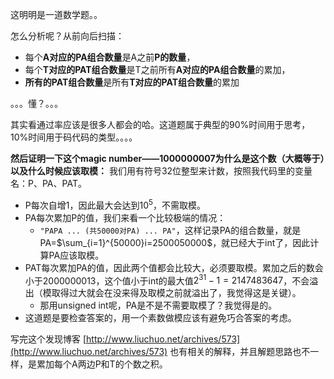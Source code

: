 <!-- date and tags in the next two lines
2017-05-03 19:17:23 +0800
math, string processing, characters
-->

这明明是一道数学题。。

怎么分析呢？从前向后扫描：
- 每个**A对应的PA组合数量**是A之前**P的数量**，
- 每个**T对应的PAT组合数量**是T之前所有**A对应的PA组合数量**的累加，
- **所有的PAT组合数量**是所有**T对应的PAT组合数量**的累加

。。。懂？。。。

其实看通过率应该是很多人都会的哈。这道题属于典型的90%时间用于思考，10%时间用于码代码的类型。。。。

**然后证明一下这个magic number——1000000007为什么是这个数（大概等于）以及什么时候应该取模：**
我们用有符号32位整型来计数，按照我代码里的变量名：P、PA、PAT。
- P每次自增1，因此最大会达到$10^5$，不需取模。
- PA每次累加P的值，我们来看一个比较极端的情况：
  - `"PAPA ... (共50000对PA) ... PA"`，这样记录PA的组合数量，就是
  PA=$\sum_{i=1}^{50000}i=2500050000$，就已经大于int了，因此计算PA应该取模。
- PAT每次累加PA的值，因此两个值都会比较大，必须要取模。累加之后的数会小于2000000013，这个值小于int的最大值$2^{31}-1=2147483647$，不会溢出（模取得过大就会在没来得及取模之前就溢出了，我觉得这是关键）。
  - 那用unsigned int呢，PA是不是不需要取模了？我觉得是的。
- 这道题是要检查答案的，用一个素数做模应该有避免巧合答案的考虑。

写完这个发现博客 [http://www.liuchuo.net/archives/573](http://www.liuchuo.net/archives/573) 也有相关的解释，并且解题思路也不一样，是累加每个A两边P和T的个数之积。
